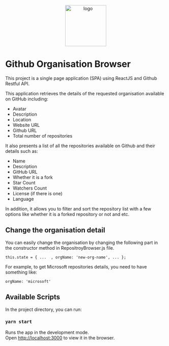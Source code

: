 <p align="center">
    <img src="https://raw.githubusercontent.com/PuriaGithub/github-organisation-browser/master/public/logo192.png?token=AD376RH6RFA5IGAQNKV7JES7WMGHS" width="129" alt="logo">
</p>


# Github Organisation Browser

This project is a single page application (SPA) using ReactJS and Github Restful API.

This application retrieves the details of the requested organisation available on GitHub including:

* Avatar
* Description
* Location
* Website URL
* Github URL
* Total number of repositories  

It also presents a list of all the repositories available on Github and their details such as:
* Name
* Description
* GitHub URL
* Whether it is a fork
* Star Count
* Watchers Count
* License (if there is one)
* Language

In addition, it allows you to filter and sort the repository list with a few options like whether it is a forked repository or not and etc.

## Change the organisation detail

You can easily change the organisation by changing the following part in the constructor method in RepositroyBrowser.js file.

`this.state = { ...  , orgName: 'new-org-name', ... };`

For example, to get Microsoft repositories details, you need to have something like:

`orgName: 'microsoft'`


## Available Scripts

In the project directory, you can run:

### `yarn start`

Runs the app in the development mode.\
Open [http://localhost:3000](http://localhost:3000) to view it in the browser.


